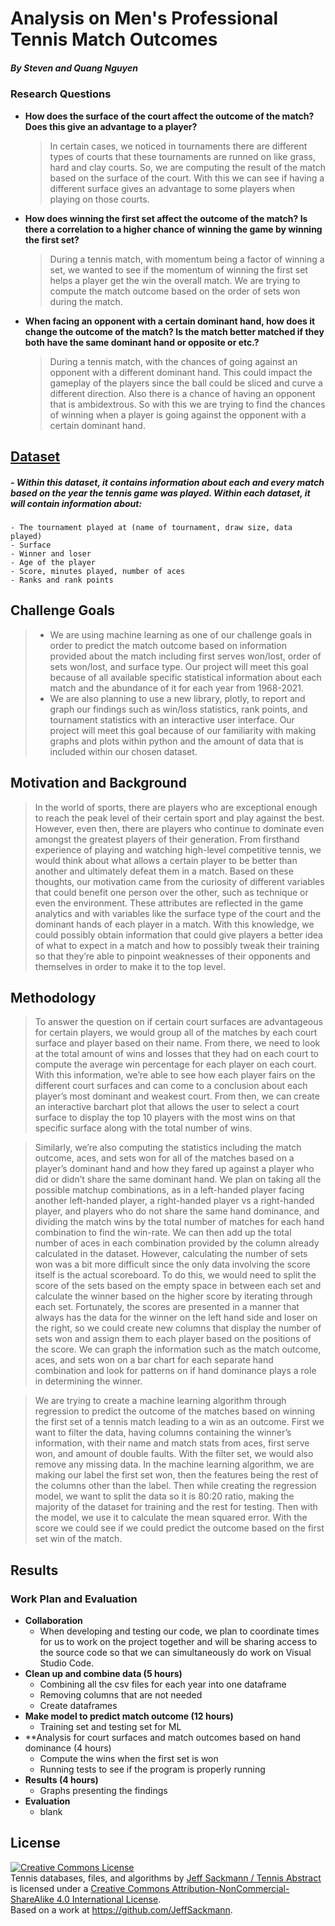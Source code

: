 # Analysis on Men's Professional Tennis Match Outcomes
##### By Steven and Quang Nguyen

### Research Questions

-   **How does the surface of the court affect the outcome of the match? Does this give an advantage to a player?**
    > In certain cases, we noticed in tournaments there are different types of courts that these tournaments are runned on like grass, hard and clay courts. So, we are computing the result of the match based on the surface of the court. With this we can see if having a different surface gives an advantage to some players when playing on those courts.
-   **How does winning the first set affect the outcome of the match? Is there a correlation to a higher chance of winning the game by winning the first set?**
    > During a tennis match, with momentum being a factor of winning a set, we wanted to see if the momentum of winning the first set helps a player get the win the overall match. We are trying to compute the match outcome based on the order of sets won during the match.
-   **When facing an opponent with a certain dominant hand, how does it change the outcome of the match? Is the match better matched if they both have the same dominant hand or opposite or etc.?**
    > During a tennis match, with the chances of going against an opponent with a different dominant hand. This could impact the gameplay of the players since the ball could be sliced and curve a different direction. Also there is a chance of having an opponent that is ambidextrous. So with this we are trying to find the chances of winning when a player is going against the opponent with a certain dominant hand.

## [Dataset](https://github.com/JeffSackmann/tennis_atp)
##### - Within this dataset, it contains information about each and every match based on the year the tennis game was played. Within each dataset, it will contain information about:
    - The tournament played at (name of tournament, draw size, data played)
    - Surface
    - Winner and loser
    - Age of the player
    - Score, minutes played, number of aces
    - Ranks and rank points

## Challenge Goals
> - We are using machine learning as one of our challenge goals in order to predict the match outcome based on information provided about the match including first serves won/lost, order of sets won/lost, and surface type. Our project will meet this goal because of all available specific statistical information about each match and the abundance of it for each year from 1968-2021.
> - We are also planning to use a new library, plotly, to report and graph our findings such as win/loss statistics, rank points, and tournament statistics with an interactive user interface. Our project will meet this goal because of our familiarity with making graphs and plots within python and the amount of data that is included within our chosen dataset.

## Motivation and Background
> In the world of sports, there are players who are exceptional enough to reach the peak level of their certain sport and play against the best. However, even then, there are players who continue to dominate even amongst the greatest players of their generation. From firsthand experience of playing and watching high-level competitive tennis, we would think about what allows a certain player to be better than another and ultimately defeat them in a match. Based on these thoughts, our motivation came from the curiosity of different variables that could benefit one person over the other, such as technique or even the environment. These attributes are reflected in the game analytics and with variables like the surface type of the court and the dominant hands of each player in a match. With this knowledge, we could possibly obtain information that could give players a better idea of what to expect in a match and how to possibly tweak their training so that they’re able to pinpoint weaknesses of their opponents and themselves in order to make it to the top level.

## Methodology
> To answer the question on if certain court surfaces are advantageous for certain players, we would group all of the matches by each court surface and player based on their name. From there, we need to look at the total amount of wins and losses that they had on each court to compute the average win percentage for each player on each court. With this information, we’re able to see how each player fairs on the different court surfaces and can come to a conclusion about each player’s most dominant and weakest court. From then, we can create an interactive barchart plot that allows the user to select a court surface to display the top 10 players with the most wins on that specific surface along with the total number of wins.

> Similarly, we’re also computing the statistics including the match outcome, aces, and sets won for all of the matches based on a player’s dominant hand and how they fared up against a player who did or didn’t share the same dominant hand. We plan on taking all the possible matchup combinations, as in a left-handed player facing another left-handed player, a right-handed player vs a right-handed player, and players who do not share the same hand dominance, and dividing the match wins by the total number of matches for each hand combination to find the win-rate. We can then add up the total number of aces in each combination provided by the column already calculated in the dataset. However, calculating the number of sets won was a bit more difficult since the only data involving the score itself is the actual scoreboard. To do this, we would need to split the score of the sets based on the empty space in between each set and calculate the winner based on the higher score by iterating through each set. Fortunately, the scores are presented in a manner that always has the data for the winner on the left hand side and loser on the right, so we could create new columns that display the number of sets won and assign them to each player based on the positions of the score. We can graph the information such as the match outcome, aces, and sets won on a bar chart for each separate hand combination and look for patterns on if hand dominance plays a role in determining the winner.

> We are trying to create a machine learning algorithm through regression to predict the outcome of the matches based on winning the first set of a tennis match leading to a win as an outcome. First we want to filter the data, having columns containing the winner’s information, with their name and match stats from aces, first serve won, and amount of double faults. With the filter set, we would also remove any missing data. In the machine learning algorithm, we are making our label the first set won, then the features being the rest of the columns other than the label. Then while creating the regression model, we want to split the data so it is 80:20 ratio, making the majority of the dataset for training and the rest for testing. Then with the model, we use it to calculate the mean squared error. With the score we could see if we could predict the outcome based on the first set win of the match.

## Results

### Work Plan and Evaluation
- **Collaboration**
    - When developing and testing our code, we plan to coordinate times for us to work on the project together and will be sharing access to the source code so that we can simultaneously do work on Visual Studio Code.
- **Clean up and combine data (5 hours)**
    - Combining all the csv files for each year into one dataframe 
    - Removing columns that are not needed
    - Create dataframes
- **Make model to predict match outcome (12 hours)**
    - Training set and testing set for ML
- **Analysis for court surfaces and match outcomes based on hand dominance (4 hours)
    - Compute the wins when the first set is won
    - Running tests to see if the program is properly running
- **Results (4 hours)**
    - Graphs presenting the findings
- **Evaluation**
    - blank

## License

<a rel="license" href="http://creativecommons.org/licenses/by-nc-sa/4.0/"><img alt="Creative Commons License" style="border-width:0" src="https://i.creativecommons.org/l/by-nc-sa/4.0/88x31.png" /></a><br /><span xmlns:dct="http://purl.org/dc/terms/" href="http://purl.org/dc/dcmitype/Dataset" property="dct:title" rel="dct:type">Tennis databases, files, and algorithms</span> by <a xmlns:cc="http://creativecommons.org/ns#" href="http://www.tennisabstract.com/" property="cc:attributionName" rel="cc:attributionURL">Jeff Sackmann / Tennis Abstract</a> is licensed under a <a rel="license" href="http://creativecommons.org/licenses/by-nc-sa/4.0/">Creative Commons Attribution-NonCommercial-ShareAlike 4.0 International License</a>.<br />Based on a work at <a xmlns:dct="http://purl.org/dc/terms/" href="https://github.com/JeffSackmann" rel="dct:source">https://github.com/JeffSackmann</a>.